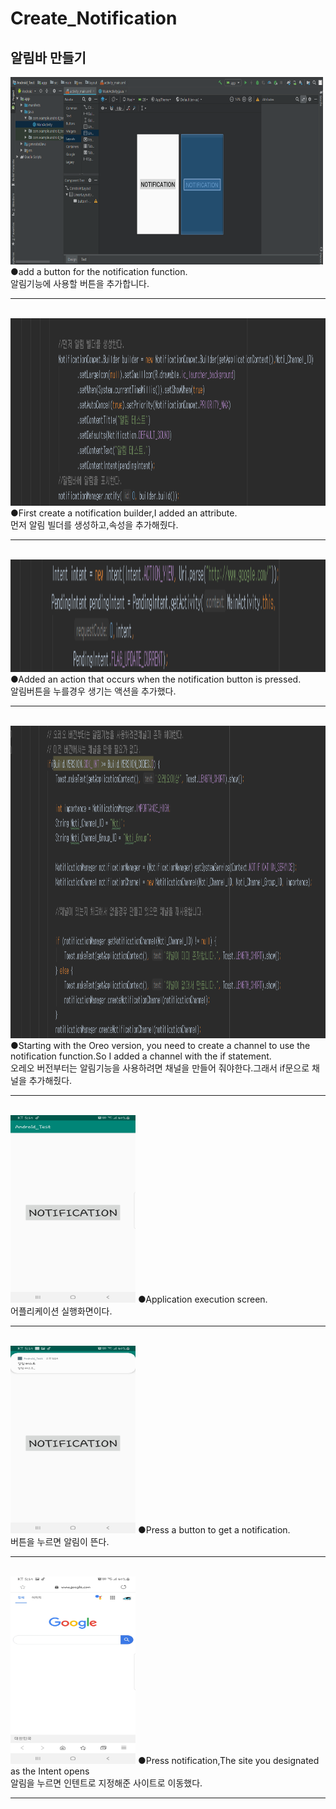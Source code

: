 # Create_Notification
## 알림바 만들기
<img width="500" height="300" src="https://github.com/Bono-kim/Create_Notification/blob/master/15.PNG"/>
●add a button for the notification function.
<br>
알림기능에 사용할 버튼을 추가합니다.
<hr><br>
<img width="700" height="300" src="https://github.com/Bono-kim/Create_Notification/blob/master/16.PNG"/>
●First create a notification builder,I added an attribute.
<br>
먼저 알림 빌더를 생성하고,속성을 추가해줬다.
<hr><br>
<img width="700" height="180" src="https://github.com/Bono-kim/Create_Notification/blob/master/17.PNG"/>
●Added an action that occurs when the notification button is pressed.
<br>
알림버튼을 누를경우 생기는 액션을 추가했다.
<hr><br>
<img width="700" height="500" src="https://github.com/Bono-kim/Create_Notification/blob/master/18.PNG"/>
●Starting with the Oreo version, you need to create a channel to use the notification function.So I added a channel with the if statement.
<br>
오레오 버전부터는 알림기능을 사용하려면 채널을 만들어 줘야한다.그래서 if문으로 채널을 추가해줬다.
<hr><br>
<img width="200" height="300" src="https://github.com/Bono-kim/Create_Notification/blob/master/13.jpg"/>
●Application execution screen.
<br>
어플리케이션 실행화면이다.
<hr><br>
<img width="200" height="300" src="https://github.com/Bono-kim/Create_Notification/blob/master/15.jpg"/>
●Press a button to get a notification.
<br>
버튼을 누르면 알림이 뜬다.
<hr><br>
<img width="200" height="300" src="https://github.com/Bono-kim/Create_Notification/blob/master/14.jpg"/>
●Press notification,The site you designated as the Intent opens
<br>
알림을 누르면 인텐트로 지정해준 사이트로 이동했다.
<hr><br>
